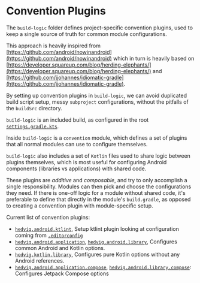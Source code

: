 # Convention Plugins

The `build-logic` folder defines project-specific convention plugins, used to keep a single
source of truth for common module configurations.

This approach is heavily inspired from
[https://github.com/android/nowinandroid](https://github.com/android/nowinandroid)
which in turn is heavily based on
[https://developer.squareup.com/blog/herding-elephants/](https://developer.squareup.com/blog/herding-elephants/)
and [https://github.com/jjohannes/idiomatic-gradle](https://github.com/jjohannes/idiomatic-gradle).

By setting up convention plugins in `build-logic`, we can avoid duplicated build script setup,
messy `subproject` configurations, without the pitfalls of the `buildSrc` directory.

`build-logic` is an included build, as configured in the root
[`settings.gradle.kts`](../settings.gradle.kts).

Inside `build-logic` is a `convention` module, which defines a set of plugins that all normal
modules can use to configure themselves.

`build-logic` also includes a set of `Kotlin` files used to share logic between plugins themselves,
which is most useful for configuring Android components (libraries vs applications) with shared
code.

These plugins are *additive* and *composable*, and try to only accomplish a single responsibility.
Modules can then pick and choose the configurations they need.
If there is one-off logic for a module without shared code, it's preferable to define that directly
in the module's `build.gradle`, as opposed to creating a convention plugin with module-specific
setup.

Current list of convention plugins:
- [`hedvig.android.ktlint`](convention/src/main/kotlin/KtlintConventionPlugin.kt),
  Setup ktlint plugin looking at configuration coming from [`.editorconfig`](../.editorconfig)
- [`hedvig.android.application`](convention/src/main/kotlin/ApplicationConventionPlugin.kt),
  [`hedvig.android.library`](convention/src/main/kotlin/LibraryConventionPlugin.kt),
  Configures common Android and Kotlin options.
- [`hedvig.kotlin.library`](convention/src/main/kotlin/KotlinLibraryConventionPlugin.kt),
  Configures pure Kotlin options without any Android references.
- [`hedvig.android.application.compose`](convention/src/main/kotlin/ApplicationComposeConventionPlugin.kt),
  [`hedvig.android.library.compose`](convention/src/main/kotlin/LibraryComposeConventionPlugin.kt):
  Configures Jetpack Compose options

